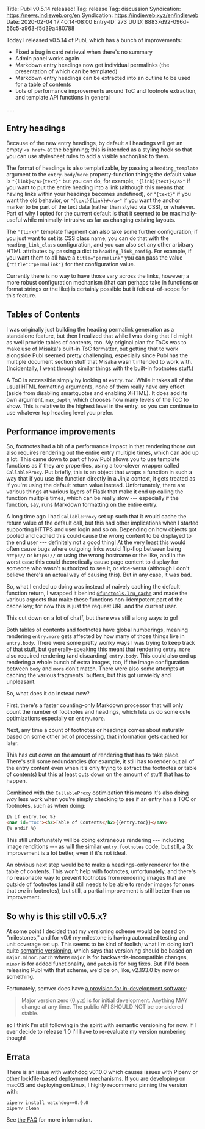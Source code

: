 Title: Publ v0.5.14 released!
Tag: release
Tag: discussion
Syndication: https://news.indieweb.org/en
Syndication: https://indieweb.xyz/en/indieweb
Date: 2020-02-04 17:40:14-08:00
Entry-ID: 273
UUID: 88837d92-096d-56c5-a963-f5d39a480788

Today I released v0.5.14 of Publ, which has a bunch of improvements:

* Fixed a bug in card retrieval when there's no summary
* Admin panel works again
* Markdown entry headings now get individual permalinks (the presentation of which can be templated)
* Markdown entry headings can be extracted into an outline to be used for a [table of contents](115#toc)
* Lots of performance improvements around ToC and footnote extraction, and template API functions in general

.....

## Entry headings

Because of the new entry headings, by default all headings will get an empty `<a href>` at the beginning; this is intended as a styling hook so that you can use stylesheet rules to add a visible anchor/link to them.

The format of headings is also templatizable, by passing a `heading_template` argument to the `entry.body`/`more` property-function things; the default value is `"{link}</a>{text}"` but you can do, for example, `"{link}{text}</a>"` if you want to put the entire heading into a link (although this means that having links within your headings becomes undefined), or `"{text}"` if you want the old behavior, or `"{text}{link}#</a>"` if you want the anchor marker to be part of the text data (rather than styled via CSS), or whatever. Part of why I opted for the current default is that it seemed to be maximally-useful while minimally-intrusive as far as changing existing layouts.

The `"{link}"` template fragment can also take some further configuration; if you just want to set its CSS class name, you can do that with the `heading_link_class` configuration, and you can also set any other arbitrary HTML attributes by passing a dict to `heading_link_config`. For example, if you want them to all have a `title="permalink"` you can  pass the value `{"title":"permalink"}` for that configuration value.

Currently there is no way to have those vary across the links, however; a more robust configuration mechanism (that can perhaps take in functions or format strings or the like) is certainly possible but it felt out-of-scope for this feature.

## Tables of Contents

I was originally just building the heading permalink generation as a standalone feature, but then I realized that while I was doing that I'd might as well provide tables of contents, too. My original plan for ToCs was to make use of Misaka's built-in ToC formatter, but getting that to work alongside Publ seemed pretty challenging, especially since Publ has the multiple document section stuff that Misaka wasn't intended to work with. (Incidentally, I went through similar things with the built-in footnotes stuff.)

A ToC is accessible simply by looking at `entry.toc`. While it takes all of the usual HTML formatting arguments, none of them really have any effect (aside from disabling smartquotes and enabling XHTML). It does add its own argument, `max_depth`, which chooses how many levels of the ToC to show. This is relative to the highest level in the entry, so you can continue to use whatever top heading level you prefer.

## Performance improvements

So, footnotes had a bit of a performance impact in that rendering those out also requires rendering out the entire entry multiple times, which can add up a lot. This came down to part of how Publ allows you to use template functions as if they are properties, using a too-clever wrapper called `CallableProxy`. Put briefly, this is an object that wraps a function in such a way that if you use the function directly in a Jinja context, it gets treated as if you're using the default return value instead. Unfortunately, there are various things at various layers of Flask that make it end up calling the function multiple times, which can be really slow --- especially if the function, say, runs Markdown formatting on the entire entry.

A long time ago I had `CallableProxy` set up such that it would cache the return value of the default call, but this had other implications when I started supporting HTTPS and user login and so on. Depending on how objects got pooled and cached this could cause the wrong content to be displayed to the end user --- definitely not a good thing! At the very least this would often cause bugs where outgoing links would flip-flop between being `http://` or `https://` or using the wrong hostname or the like, and in the worst case this could theoretically cause page content to display for someone who wasn't authorized to see it, or vice-versa (although I don't believe there's an actual way of causing this). But in any case, it was bad.

So, what I ended up doing was instead of naïvely caching the default function return, I wrapped it behind [`@functools.lru_cache`](https://docs.python.org/3/library/functools.html#functools.lru_cache) and made the various aspects that make these functions non-idempotent part of the cache key; for now this is just the request URL and the current user.

This cut down on a lot of chaff, but there was still a long ways to go!

Both tables of contents and footnotes have global numberings, meaning rendering `entry.more` gets affected by how many of those things live in `entry.body`. There were some pretty wonky ways I was trying to keep track of that stuff, but generally-speaking this meant that rendering `entry.more` also required rendering (and discarding) `entry.body`. This could also end up rendering a whole bunch of extra images, too, if the image configuration between `body` and `more` don't match. There were also some attempts at caching the various fragments' buffers, but this got unwieldy and unpleasant.

So, what does it do instead now?

First, there's a faster counting-only Markdown processor that will only count the number of footnotes and headings, which lets us do some cute optimizations especially on `entry.more`.

Next, any time a count of footnotes or headings comes about naturally based on some other bit of processing, that information gets cached for later.

This has cut down on the amount of rendering that has to take place. There's still some redundancies (for example, it still has to render out all of the entry content even when it's only trying to extract the footnotes or table of contents) but this at least cuts down on the amount of stuff that has to happen.

Combined with the `CallableProxy` optimization this means it's also doing *way* less work when you're simply checking to see if an entry has a TOC or footnotes, such as when doing:

```html
{% if entry.toc %}
<nav id="toc"><h2>Table of Contents</h2>{{entry.toc}}</nav>
{% endif %}
```

This still unfortunately will be doing extraneous rendering --- including image renditions --- as will the similar `entry.footnotes` code, but still, a 3x improvement is a lot better, even if it's not ideal.

An obvious next step would be to make a headings-only renderer for the table of contents. This won't help with footnotes, unfortunately, and there's no reasonable way to prevent footnotes from rendering images that are outside of footnotes (and it still needs to be able to render images for ones that *are* in footnotes), but still, a partial improvement is still better than *no* improvement.

## So why is this still v0.5.x?

At some point I decided that my versioning scheme would be based on "milestones," and for v0.6 my milestone is having automated testing and unit coverage set up. This seems to be kind of foolish; what I'm doing isn't quite [semantic versioning](https://semver.org/), which says that versioning should be based on `major.minor.patch` where `major` is for backwards-incompatible changes, `minor` is for added functionality, and `patch` is for bug fixes. But if I'd been releasing Publ with that scheme, we'd be on, like, v2.193.0 by now or something.

Fortunately, semver does have [a provision for in-development software](https://semver.org/#spec-item-4):

> Major version zero (0.y.z) is for initial development. Anything MAY change at any time. The public API SHOULD NOT be considered stable.

so I think I'm still following in the spirit with semantic versioning for now. If I ever decide to release 1.0 I'll have to re-evaluate my version numbering though!

## Errata

There is an issue with watchdog v0.10.0 which causes issues with Pipenv or other lockfile-based deployment mechanisms. If you are developing on macOS and deploying on Linux, I highly recommend pinning the version with:

```bash
pipenv install watchdog==0.9.0
pipenv clean
```

See [the FAQ](/faq#watchdog090) for more information.